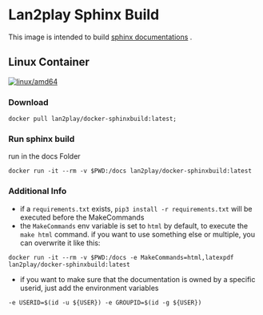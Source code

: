 # Lan2play Sphinx Build

This image is intended to build [sphinx documentations](https://www.sphinx-doc.org/en/master/) .

## Linux Container

[![linux/amd64](https://github.com/Lan2Play/docker-sphinxbuild/actions/workflows/build-linux-image.yml/badge.svg?branch=main)](https://github.com/Lan2Play/docker-sphinxbuild/actions/workflows/build-linux-image.yml)

### Download

```shell
docker pull lan2play/docker-sphinxbuild:latest;
```

### Run sphinx build
run in the docs Folder
```shell
docker run -it --rm -v $PWD:/docs lan2play/docker-sphinxbuild:latest
```

### Additional Info

* if a ```requirements.txt``` exists, ```pip3 install -r requirements.txt``` will be executed before the MakeCommands
* the ```MakeCommands``` env variable is set to ```html``` by default, to execute the ```make html``` command. if you want to use something else or multiple, you can overwrite it like this:

```shell
docker run -it --rm -v $PWD:/docs -e MakeCommands=html,latexpdf lan2play/docker-sphinxbuild:latest
```

* if you want to make sure that the documentation is owned by a specific userid, just add the environment variables
```shell
-e USERID=$(id -u ${USER}) -e GROUPID=$(id -g ${USER})
```
